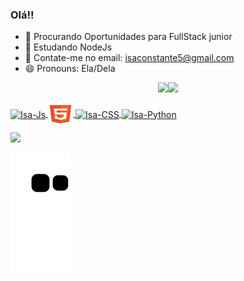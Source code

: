 ### Olá!!

- 🔭 Procurando Oportunidades para FullStack junior
- 🌱 Estudando NodeJs
- 💬 Contate-me no email: isaconstante5@gmail.com
- 😄 Pronouns: Ela/Dela


<div align="center">
  <a href="https://github.com/IsaConstante">
  <img height="180em" src="https://github-readme-stats.vercel.app/api?username=IsaConstante&show_icons=true&theme=tokyonight&include_all_commits=true&count_private=true"/><img height="180em" src="https://github-readme-stats.vercel.app/api/top-langs/?username=IsaConstante&layout=compact&langs_count=7&theme=tokyonight"/>
</div>

<div style="display: inline_block"><br>
  <img align="center" alt="Isa-Js" height="30" width= "40"<img src="https://cdn.jsdelivr.net/gh/devicons/devicon/icons/javascript/javascript-original.svg"/>
  <img align="center" alt="Isa-HTML" height="30" width="40" <img src="https://raw.githubusercontent.com/devicons/devicon/master/icons/html5/html5-original.svg">
  <img align="center" alt="Isa-CSS" height="30" width="40"= sr= <img src="https://cdn.jsdelivr.net/gh/devicons/devicon/icons/css3/css3-original.svg"/>
  <img align="center" alt="Isa-Python" height="30" width="40" <img src="https://cdn.jsdelivr.net/gh/devicons/devicon/icons/python/python-original.svg"/>


</div>

 <div> 
  
   <a href="https://https://www.linkedin.com/in/isabela-de-oliveira-constante-9929131b" target="_blank"><img src="https://img.shields.io/badge/-LinkedIn-%230077B5?style=for-the-badge&logo=linkedin&logoColor=white" target="_blank"></a> 
  
   ![Snake animation](https://github.com/rafaballerini/rafaballerini/blob/output/github-contribution-grid-snake.svg)
  </div>
